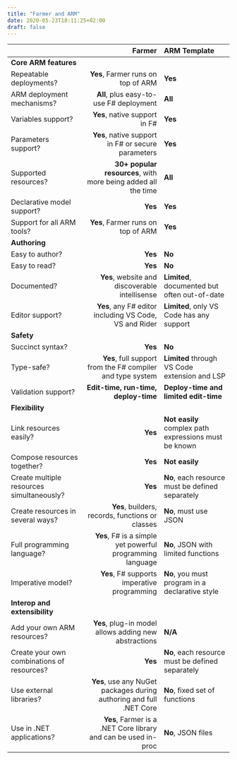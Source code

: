 ```yaml
---
title: "Farmer and ARM"
date: 2020-05-23T18:11:25+02:00
draft: false
---
```


| | Farmer | ARM Template |
|-|-:|:-|
| **Core ARM features** |
| Repeatable deployments? | **Yes**, Farmer runs on top of ARM | **Yes** |
| ARM deployment mechanisms? | **All**, plus easy-to-use F# deployment | **All** |
| Variables support? | **Yes**, native support in F# | **Yes** |
| Parameters support? | **Yes**, native support in F# or secure parameters | **Yes** |
| Supported resources? | **30+ popular resources**, with more being added all the time | **All** |
| Declarative model support? | **Yes** | **Yes** |
| Support for all ARM tools? | **Yes**, Farmer runs on top of ARM | **Yes** |
| **Authoring** |
| Easy to author? | **Yes** | **No** |
| Easy to read? | **Yes** | **No** |
| Documented? | **Yes**, website and discoverable intellisense | **Limited**, documented but often out-of-date |
| Editor support? | **Yes**, any F# editor including VS Code, VS and Rider | **Limited**, only VS Code has any support |
| **Safety** |
| Succinct syntax? | **Yes** | **No** |
| Type-safe? | **Yes**, full support from the F# compiler and type system | **Limited** through VS Code extension and LSP |
| Validation support? | **Edit-time, run-time, deploy-time** | **Deploy-time and limited edit-time** |
| **Flexibility** |
| Link resources easily? | **Yes** | **Not easily** complex path expressions must be known |
| Compose resources together? | **Yes** | **Not easily** |
| Create multiple resources simultaneously? | **Yes** | **No**, each resource must be defined separately |
| Create resources in several ways? | **Yes**, builders, records, functions or classes | **No**, must use JSON |
| Full programming language? | **Yes**, F# is a simple yet powerful programming language | **No**, JSON with limited functions |
| Imperative model? | **Yes**, F# supports imperative programming | **No**, you must program in a declarative style |
| **Interop and extensibility** |
| Add your own ARM resources? | **Yes**, plug-in model allows adding new abstractions | **N/A**
| Create your own combinations of resources? | **Yes** | **No**, each resource must be defined separately |
| Use external libraries? | **Yes**, use any NuGet packages during authoring and full .NET Core | **No**, fixed set of functions |
| Use in .NET applications? | **Yes**, Farmer is a .NET Core library and can be used in-proc | **No**, JSON files |
